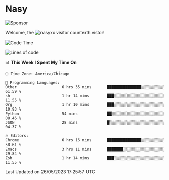 # Nasy

<!--
<p align="center">
<img height="200" src="https://github-readme-stats.vercel.app/api?username=nasyxx&count_private=true&show_icons=true&theme=dracula&include_all_commits=true"/>
<img height="200" src="https://github-readme-stats.vercel.app/api/top-langs/?username=nasyxx&theme=dracula&hide=html,jupyter+notebook&count_private=true&show_icons=true"/>
</p>

  
----------------
-->

![Sponsor](https://img.shields.io/static/v1.svg?label=Sponsor&message=%E2%9D%A4&logo=GitHub&style=flat&color=pink)
 
Welcome, the ![nasyxx visitor counter](https://count.getloli.com/get/@nasyxx?theme=rule34)th vistor!
 
<!--START_SECTION:waka-->
![Code Time](http://img.shields.io/badge/Code%20Time-3%2C540%20hrs%2027%20mins-blue)

![Lines of code](https://img.shields.io/badge/From%20Hello%20World%20I%27ve%20Written-6.2%20million%20lines%20of%20code-blue)

📊 **This Week I Spent My Time On** 

```text
🕑︎ Time Zone: America/Chicago

💬 Programming Languages: 
Other                    6 hrs 35 mins       ███████████████░░░░░░░░░░   61.59 % 
sh                       1 hr 14 mins        ███░░░░░░░░░░░░░░░░░░░░░░   11.55 % 
Org                      1 hr 10 mins        ███░░░░░░░░░░░░░░░░░░░░░░   10.93 % 
Python                   54 mins             ██░░░░░░░░░░░░░░░░░░░░░░░   08.46 % 
JSON                     28 mins             █░░░░░░░░░░░░░░░░░░░░░░░░   04.37 % 

🔥 Editors: 
Chrome                   6 hrs 16 mins       ███████████████░░░░░░░░░░   58.61 % 
Emacs                    3 hrs 11 mins       ███████░░░░░░░░░░░░░░░░░░   29.84 % 
Zsh                      1 hr 14 mins        ███░░░░░░░░░░░░░░░░░░░░░░   11.55 % 
```


 Last Updated on 26/05/2023 17:25:57 UTC
<!--END_SECTION:waka-->

<!-- ![visitors](https://visitor-badge.laobi.icu/badge?page_id=nasyxx.nasyxx) -->
